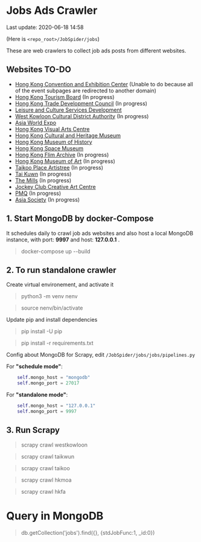 # Jobs Ads Crawler

Last update: 2020-06-18 14:58

(Here is `<repo_root>/JobSpider/jobs`)

These are web crawlers to collect job ads posts from different websites.

## Websites TO-DO
- [Hong Kong Convention and Exhibition Center](https://www.hkcec.com) (Unable to do because all of the event subpages are redirected to another domain)
- [Hong Kong Tourism Board](https://www.discoverhongkong.com/us/index.html) (In progress)
- [Hong Kong Trade Development Council](https://www.hktdc.com) (In progress)
- [Leisure and Culture Services Development](https://www.lcsd.gov.hk/en/)
- [West Kowloon Cultural District Authority](https://www.westkowloon.hk/en) (In progress)
- [Asia World Expo](https://www.asiaworld-expo.com)
- [Hong Kong Visual Arts Centre](https://www.lcsd.gov.hk/CE/Museum/APO/en_US/web/apo/va_main.html)
- [Hong Kong Cultural and Heritage Museum](https://www.heritagemuseum.gov.hk/en_US/web/hm/highlights.html)
- [Hong Kong Museum of History](https://hk.history.museum/en_US/web/mh/index.html)
- [Hong Kong Space Museum](https://www.lcsd.gov.hk/CE/Museum/Space/en_US/web/spm/whatsnew.html)
- [Hong Kong Flim Archive](https://www.filmarchive.gov.hk/en_US/web/hkfa/aboutus/openhl.html) (In progress)
- [Hong Kong Museum of Art](https://hk.art.museum/en_US/web/ma/home.html) (In progress)
- [Taikoo Place Artistree](https://www.taikooplace.com/en/artistree) (In progress)
- [Tai Kuwn](https://www.taikwun.hk/en/) (In progress)
- [The Mills](http://www.themills.com.hk/en/) (In progress)
- [Jockey Club Creative Art Centre](https://www.jccac.org.hk/?lang=en)
- [PMQ](https://www.pmq.org.hk) (In progress)
- [Asia Society](https://asiasociety.org/hong-kong) (In progress)

## 1. Start MongoDB by docker-Compose

It schedules daily to crawl job ads websites and also host a local MongoDB instance, with port: **9997** and host: **127.0.0.1** .

> docker-compose up --build


## 2. To run standalone crawler

Create virtual environement, and activate it

> python3 -m venv nenv

> source nenv/bin/activate

Update pip and install dependencies

> pip install -U pip

> pip install -r requirements.txt

Config about MongoDB for Scrapy, edit `/JobSpider/jobs/jobs/pipelines.py`


For **"schedule mode"**:

```python
    self.mongo_host = "mongodb"
    self.mongo_port = 27017
```

For **"standalone mode"**:

```python
    self.mongo_host = "127.0.0.1"
    self.mongo_port = 9997
```

## 3. Run Scrapy

> scrapy crawl westkowloon

> scrapy crawl taikwun

> scrapy crawl taikoo

> scrapy crawl hkmoa

> scrapy crawl hkfa

# Query in MongoDB

> db.getCollection('jobs').find({}, {stdJobFunc:1, _id:0})
